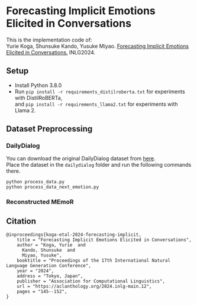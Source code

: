 # Forecasting Implicit Emotions Elicited in Conversations

This is the implementation code of:  
Yurie Koga, Shunsuke Kando, Yusuke Miyao. [Forecasting Implicit Emotions Elicited in Conversations.](https://aclanthology.org/2024.inlg-main.12/) INLG2024.

## Setup
 - Install Python 3.8.0
 - Run ```pip install -r requirements_distilroberta.txt``` for experiments with DistilRoBERTa,  
 and ```pip install -r requirements_llama2.txt``` for experiments with Llama 2.

## Dataset Preprocessing
### DailyDialog
You can download the original DailyDialog dataset from [here](http://yanran.li/dailydialog).  
Place the dataset in the `dailydialog` folder and run the following commands there.
```
python process_data.py
python process_data_next_emotion.py
```

### Reconstructed MEmoR


## Citation
```
@inproceedings{koga-etal-2024-forecasting-implicit,
    title = "Forecasting Implicit Emotions Elicited in Conversations",
    author = "Koga, Yurie  and
      Kando, Shunsuke  and
      Miyao, Yusuke",
    booktitle = "Proceedings of the 17th International Natural Language Generation Conference",
    year = "2024",
    address = "Tokyo, Japan",
    publisher = "Association for Computational Linguistics",
    url = "https://aclanthology.org/2024.inlg-main.12",
    pages = "145--152",
}
```
